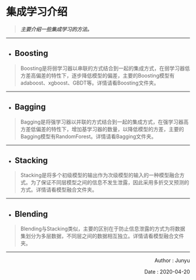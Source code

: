 # 集成学习介绍

>***主要介绍一些集成学习的方法。***

---

* ## Boosting
>Boosting是将弱学习器以串联的方式结合到一起的集成方式，在弱学习器低方差高偏差的特性下，逐步降低模型的偏差，主要的Boosting模型有adaboost、xgboost、GBDT等。详情请看Boosting文件夹。

---

* ## Bagging
>Bagging是将强学习器以并联的方式结合到一起的集成方式，在强学习器高方差低偏差的特性下，增加基学习器的数量，以降低模型的方差，主要的Bagging模型有RandomForest。详情请看Bagging文件夹。

---

* ## Stacking
>Stacking是将多个初级模型的输出作为次级模型的输入的一种模型融合方式。为了保证不同层模型之间的信息不发生泄露，因此采用多折交叉预测的方式。详情请看模型融合文件夹。

---

* ## Blending
>Blending与Stacking类似，主要的区别在于防止信息泄露的方式为将数据集划分为多层数据，不同层之间的数据相互独立。详情请看模型融合文件夹。

---

<p align='right'>Author : Junyu
<p align='right'>Date : 2020-04-20
